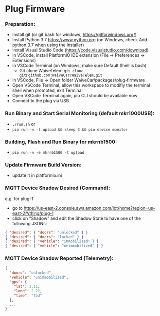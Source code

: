 # Plug Firmware

### Preparation:

- Install git (or git bash for windows, https://gitforwindows.org/)
- Install Python 3.7 https://www.python.org (on Windows, check Add python 3.7 when using the installer)
- Install Visual Studio Code (https://code.visualstudio.com/download)
- In VSCode, install PlatformIO IDE extension (File -> Preferences -> Extensions)
- In VSCode Terminal (on Windows, make sure Default Shell is bash)
  - Git clone WaiveTelem `git clone git@github.com:WaiveCar/WaiveTelem.git`
- In VSCode, File -> Open folder WaiveCar/packages/plug-firmware
- Open VSCode Terminal, allow this workspace to modifiy the terminal shell when prompted, exit Terminal
- Open VSCode Terminal again, pio CLI should be available now
- Connect to the plug via USB

### Run Binary and Start Serial Monitoring (default mkr1000USB):

- `./run.sh` or
- `pio run -v -t upload && sleep 3 && pio device monitor`

### Building, Flash and Run Binary for mkrnb1500:

- `pio run -v -e mkrnb1500 -t upload`

### Update Firmware Build Version:

- update it in platformio.ini
  
### MQTT Device Shadow Desired (Command):

e.g. for plug-1
- go to https://us-east-2.console.aws.amazon.com/iot/home?region=us-east-2#/thing/plug-1
- click on "Shadow" and edit the Shadow State to have one of the following JSONs:

```json
{ "desired": { "doors": "unlocked" } }
{ "desired": { "doors": "locked" } }
{ "desired": { "vehicle": "immobilized" } }
{ "desired": { "vehicle": "unimmobilized" } }
```

### MQTT Device Shadow Reported (Telemetry):

```json
{
  "doors": "unlocked",
  "vehicle": "unimmobilized",
  "gps": {
    "lat": 1.11,
    "long": 2.22,
    "time": "tbd"
  },
  ...
}
```
